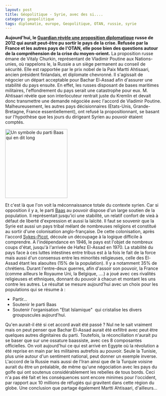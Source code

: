 ```yaml
---
layout: post
title: Géopolitique - Syrie, avec des si....
category: geopolitique
tags: diplomatie, europe, Geopolitique, OTAN, russie, syrie
---
```

**Aujourd'hui, le <a href="http://www.theguardian.com/world/2015/sep/15/west-ignored-russian-offer-in-2012-to-have-syrias-assad-step-aside">Guardian révèle une proposition diplomatique</a> russe de 2012 qui aurait peut-être pu sortir le pays de la crise. Refusée par la France et les autres pays de l'OTAN, elle pose bien des questions autour de la compréhension de la crise du moyen-orient.**
La proposition russe émane de Vitaly Churkin, représentant de Vladimir Poutine aux Nations-unies, où rappelons le, la Russie a un siège permanent au conseil de sécurité. Elle est rapportée par le prix nobel de la Paix Martti Ahtisaari, ancien président finlandais, et diplomate chevronné. Il s'agissait de négocier un départ acceptable pour Bachar El-Assad afin d'assurer une stabilité du pays ensuite. En effet, les russes disposant de bases maritimes militaires, l'effondrement du pays serait une catastrophe pour eux. M. Ahtisaari révèle que son interlocuteur rentrait juste du Kremlin et devait donc transmettre une demande négociée avec l'accord de Vladimir Poutine. Malheureusement, les autres pays décisionnaires (Etats-Unis, Grande-Bretagne, France essentiellement), ont refusé la propositionnant, se basant sur l'hypothèse que les jours du dirigeant Syrien au pouvoir étaient comptés.

<a href="http://cheziceman.files.wordpress.com/2015/09/baath_lebanon.jpg"><img class="size-full wp-image-17634" src="http://cheziceman.files.wordpress.com/2015/09/baath_lebanon.jpg" alt="Un symbole du parti Baas qui en dit long" width="200" height="222" /></a>

Et c'est là que l'on voit la méconnaissance totale du contexte syrien. Car si opposition il y a, le parti <a href="https://fr.wikipedia.org/wiki/Parti_Baas">Baas</a> au pouvoir dispose d'un large soutien de la population. Il représentait jusqu'ici une stabilité, un relatif confort de vieà à défaut de liberté d'expression et aussi la laïcité. Il faut se souvenir que la Syrie est aussi un pays tribal mélant de nombreuses religions et constitué au sortir d'une colonisation anglo-française. De cette colonisation, après l'accord <a href="https://fr.wikipedia.org/wiki/Accord_Sykes-Picot">Sykes-Picot</a>, découle un découpage à la logique difficile à comprendre. A l'indépendance en 1946, le pays est l'objet de nombreux coups d'état, jusqu'à l'arrivée de Hafez El-Assad en 1970. La stabilité du pays face à ces luttes intestines entre tribus est à la fois le fait de la force mais aussi d'un consensus entre les minorités religieuses, celle des El-Assad étant les alaouites (15% de la population). Il y a notamment 35% de chrétiens. Durant l'entre-deux guerres, afin d'assoir son pouvoir, la France (comme ailleurs le Royaume Uni, la Belgique, ....) a joué avec ces rivalités religieuses et ethniques, donnant du pouvoir à chacun et montant les uns contre les autres. Le résultat se mesure aujourd'hui avec un choix pour les populations qui se résume à :

* Partir...
* Soutenir le parti Baas
* Soutenir l'organisation "Etat Islamique"  qui cristalise les divers groupuscules aujourd'hui.

Qu'en aurait-il été si cet accord avait été passé ? Nul ne le sait vraiment mais on peut penser que Bachar El-Assad aurait été exfiltré avec peut être quelques autres dignitaires du parti. Toutefois, la réconciliation n'aurait pu se baser que sur une ossature baassiste, avec ces 8 composantes officielles. On voit aujourd'hui ce qui est arrivé en Egypte où la révolution a été reprise en main par les militaires autrefois au pouvoir. Seule la Tunisie, plus unie autour d'un sentiment national, peut donner un exemple inverse. L'accord de la Russie mais aussi de l'Iran ainsi que de la Turquie voisine aurait du être un préalable, de même qu'une négociation avec les pays du golfe qui ont soutenus considérablement les rebelles de tous bords. Ceci n'a pas été fait et les conséquences sont encore minimes pour l'occident, par rapport aux 10 millions de réfugiés qui gravitent dans cette région du globe. Une conclusion que partage également Martti Ahtisaari, d'ailleurs...
